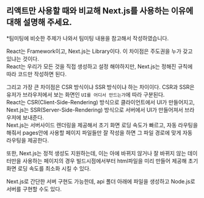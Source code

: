 ## 리액트만 사용할 때와 비교해 Next.js를 사용하는 이유에 대해 설명해 주세요.

*팀미팅에 비슷한 주제가 나와서 팀미팅 내용을 참고해서 작성하였습니다.

React는 Framework이고, Next.js는 Library이다. 이 차이점은 주도권을 누가 갖고 있냐는 것이다.<br/>
React는 우리가 모든 것을 직접 생성하고 설정 해야하지만, Next.js는 정해진 규칙에 따라 코드만 작성하면 된다.<br/>

그리고 가장 큰 차이점은 CSR 방식이냐 SSR 방식이냐 하는 차이이다. CSR과 SSR은 유저가 브라우저에서 보는 화면인 `UI를 어디서 만드는가`에 따라 구분된다.<br/>
React는 CSR(Client-Side-Rendering) 방식으로 클라이언트에서 UI가 만들어지고, Next.js는 SSR(Server-Side-Rendering) 방식으로 서버에서 UI가 만들어져서 브라우저에 보내준다.<br/>
Next.js는 서버사이드 렌더링을 제공해서 초기 화면 로딩 속도가 빠르고, 자동 라우팅을 해줘서 pages안에 사용할 페이지 파일들만 잘 작성을 하면 그 파일 경로에 맞게 자동 라우팅을 제공한다.<br/>

또한, Next.js는 정적 생성도 지원하는데, 이는 아에 바뀌지 않거나 잘 바뀌지 않는 데이터만을 사용하는 페이지의 경우 빌드시점에서부터 html파일을 미리 만들어 제공해 초기 화면 로딩 속도를 최소화 시킬 수 있다.<br/>

Next.js로 간단한 서버 구현도 가능한데, api 폴더 아래에 파일을 생성하고 Node.js로 서버를 구현할 수도 있다.
